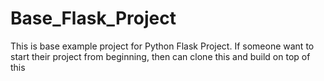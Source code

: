 # Base_Flask_Project
This is base example project for Python Flask Project. If someone want to start their project from beginning, then can clone this and build on top of this
